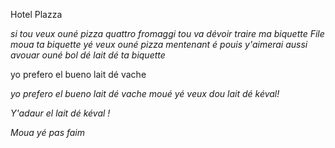 Hotel Plazza


*si tou veux ouné pizza quattro fromaggi tou va dévoir traire ma biquette*
*File moua ta biquette yé veux ouné pizza mentenant*
*é pouis y'aimerai aussi avouar ouné bol dé lait dé ta biquette*


yo prefero el bueno lait dé vache

*yo prefero el bueno lait dé vache*
*moué yé veux dou lait dé kéval!*



*Y'adaur el lait dé kéval !*



*Moua yé pas faim*

